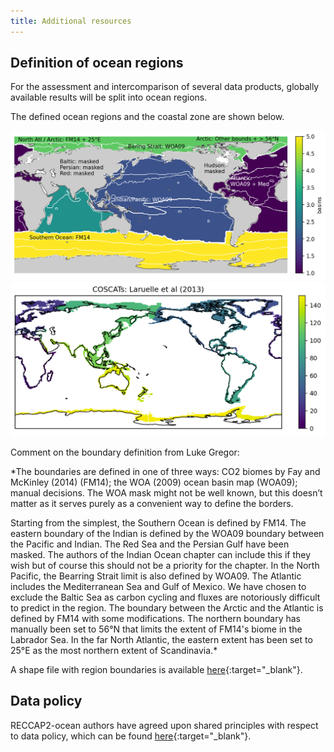 ```yaml
---
title: Additional resources
---
```


## Definition of ocean regions

For the assessment and intercomparison of several data products, globally available results will be split into ocean regions.

The defined ocean regions and the coastal zone are shown below.

![RECCAP2-ocean_regions](img/ocean_regions/basin_all_wBiomes.png)
![RECCAP2-ocean_coast](img/ocean_regions/coastal_regions.png)

Comment on the boundary definition from Luke Gregor:  

*The boundaries are defined in one of three ways: CO2 biomes by Fay and McKinley (2014) (FM14); the WOA (2009) ocean basin map (WOA09); manual decisions. The WOA mask might not be well known, but this doesn’t matter as it serves purely as a convenient way to define the borders.  

Starting from the simplest, the Southern Ocean is defined by FM14. The eastern boundary of the Indian is defined by the WOA09 boundary between the Pacific and Indian. The Red Sea and the Persian Gulf have been masked. The authors of the Indian Ocean chapter can include this if they wish but of course this should not be a priority for the chapter. In the North Pacific, the Bearring Strait limit is also defined by WOA09. The Atlantic includes the Mediterranean Sea and Gulf of Mexico. We have chosen to exclude the Baltic Sea as carbon cycling and fluxes are notoriously difficult to predict in the region. The boundary between the Arctic and the Atlantic is defined by FM14 with some modifications. The northern boundary has manually been set to 56°N that limits the extent of FM14's biome in the Labrador Sea. In the far North Atlantic, the eastern extent has been set to 25°E as the most northern extent of Scandinavia.*

A shape file with region boundaries is available [here](https://github.com/RECCAP2-ocean/shared-resources/raw/master/regions/reccap2ocean_regions.nc){:target="_blank"}.

## Data policy

RECCAP2-ocean authors have agreed upon shared principles with respect to data policy, which can be found [here](documents/DATA_POLICY_RECCAP2-ocean.pdf){:target="_blank"}.

